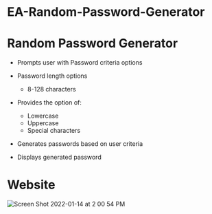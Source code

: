 # EA-Random-Password-Generator

# Random Password Generator 

* Prompts user with Password criteria options
* Password length options
    * 8-128 characters
    
* Provides the option of:
    * Lowercase
    * Uppercase
    * Special characters
    
* Generates passwords based on user criteria 

* Displays generated password

# Website

![Screen Shot 2022-01-14 at 2 00 54 PM](https://user-images.githubusercontent.com/94813193/149601954-b3f55ba4-0103-4043-b00b-962de0d6674f.png)
